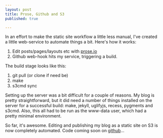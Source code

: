 ```yaml
---
layout: post
title: Prose, Github and S3
published: true

---
```


In an effort to make the static site workflow a little less manual, I've created a little web-service to automate things a bit. Here's how it works:

1. Edit posts/pages/layouts etc with [prose.io](http://prose.io/)
2. Github web-hook hits my service, triggering a build.

The build stage looks like this:

1. git pull (or clone if need be)
2. make
3. s3cmd sync

Setting up the server was a bit difficult for a couple of reasons. My blog is pretty straightforward, but it did need a number of things installed on the server for a successful build: make, jekyll, uglifyjs, recess, pygments and s3cmd. Also, this all had to be run as the www-data user, which had a pretty minimal environment.

So far, it's awesome. Editing and publishing my blog as a static site on S3 is now completely automated. Code coming soon on [github](https://github.com/Andyvanee)...